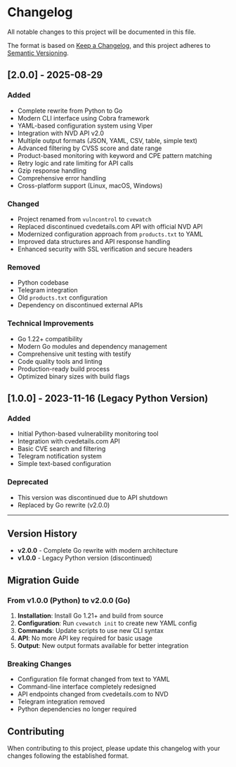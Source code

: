 # Changelog

All notable changes to this project will be documented in this file.

The format is based on [Keep a Changelog](https://keepachangelog.com/en/1.0.0/),
and this project adheres to [Semantic Versioning](https://semver.org/spec/v2.0.0.html).

## [2.0.0] - 2025-08-29

### Added

- Complete rewrite from Python to Go
- Modern CLI interface using Cobra framework
- YAML-based configuration system using Viper
- Integration with NVD API v2.0
- Multiple output formats (JSON, YAML, CSV, table, simple text)
- Advanced filtering by CVSS score and date range
- Product-based monitoring with keyword and CPE pattern matching
- Retry logic and rate limiting for API calls
- Gzip response handling
- Comprehensive error handling
- Cross-platform support (Linux, macOS, Windows)

### Changed

- Project renamed from `vulncontrol` to `cvewatch`
- Replaced discontinued cvedetails.com API with official NVD API
- Modernized configuration approach from `products.txt` to YAML
- Improved data structures and API response handling
- Enhanced security with SSL verification and secure headers

### Removed

- Python codebase
- Telegram integration
- Old `products.txt` configuration
- Dependency on discontinued external APIs

### Technical Improvements

- Go 1.22+ compatibility
- Modern Go modules and dependency management
- Comprehensive unit testing with testify
- Code quality tools and linting
- Production-ready build process
- Optimized binary sizes with build flags

## [1.0.0] - 2023-11-16 (Legacy Python Version)

### Added

- Initial Python-based vulnerability monitoring tool
- Integration with cvedetails.com API
- Basic CVE search and filtering
- Telegram notification system
- Simple text-based configuration

### Deprecated

- This version was discontinued due to API shutdown
- Replaced by Go rewrite (v2.0.0)

---

## Version History

- **v2.0.0** - Complete Go rewrite with modern architecture
- **v1.0.0** - Legacy Python version (discontinued)

## Migration Guide

### From v1.0.0 (Python) to v2.0.0 (Go)

1. **Installation**: Install Go 1.21+ and build from source
2. **Configuration**: Run `cvewatch init` to create new YAML config
3. **Commands**: Update scripts to use new CLI syntax
4. **API**: No more API key required for basic usage
5. **Output**: New output formats available for better integration

### Breaking Changes

- Configuration file format changed from text to YAML
- Command-line interface completely redesigned
- API endpoints changed from cvedetails.com to NVD
- Telegram integration removed
- Python dependencies no longer required

## Contributing

When contributing to this project, please update this changelog with your changes following the established format.
